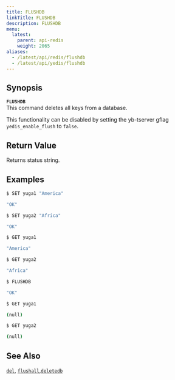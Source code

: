 ```yaml
---
title: FLUSHDB
linkTitle: FLUSHDB
description: FLUSHDB
menu:
  latest:
    parent: api-redis
    weight: 2065
aliases:
  - /latest/api/redis/flushdb
  - /latest/api/yedis/flushdb
---
```


## Synopsis
<b>`FLUSHDB`</b><br>
This command deletes all keys from a database.

This functionality can be disabled by setting the yb-tserver gflag `yedis_enable_flush` to `false`.

## Return Value
Returns status string.

## Examples
```{.sh .copy .separator-dollar}
$ SET yuga1 "America"
```
```sh
"OK"
```
```{.sh .copy .separator-dollar}
$ SET yuga2 "Africa"
```
```sh
"OK"
```
```{.sh .copy .separator-dollar}
$ GET yuga1
```
```sh
"America"
```
```{.sh .copy .separator-dollar}
$ GET yuga2
```
```sh
"Africa"
```
```{.sh .copy .separator-dollar}
$ FLUSHDB
```
```sh
"OK"
```
```{.sh .copy .separator-dollar}
$ GET yuga1
```
```sh
(null)
```
```{.sh .copy .separator-dollar}
$ GET yuga2
```
```sh
(null)
```

## See Also
[`del`](../del/), [`flushall`](../flushall/),[`deletedb`](../deletedb/)
